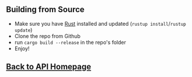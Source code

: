 Building from Source
---
- Make sure you have [Rust](https://rust-lang.org) installed and updated (`rustup install`/`rustup update`)
- Clone the repo from Github
- run `cargo build --release` in the repo's folder
- Enjoy!

[Back to API Homepage](https://github.com/hopkinstechnocrats/FRCScouter/blob/netcode-5/docs/index.md)
---
